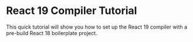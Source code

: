 # React 19 Compiler Tutorial

This quick tutorial will show you how to set up the React 19 compiler with a pre-build React 18 boilerplate project.